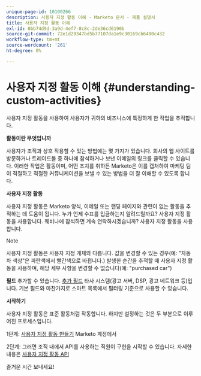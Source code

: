 ```yaml
---
unique-page-id: 10100266
description: 사용자 지정 활동 이해 - Marketo 문서 - 제품 설명서
title: 사용자 지정 활동 이해
exl-id: 0bb74d9d-3a9d-4ef7-8c8c-2de36cd6190b
source-git-commit: 72e1d29347bd5b77107da1e9c30169cb6490c432
workflow-type: tm+mt
source-wordcount: '261'
ht-degree: 0%

---
```


# 사용자 지정 활동 이해 {#understanding-custom-activities}

사용자 지정 활동을 사용하여 사용자가 귀하의 비즈니스에 특정하게 한 작업을 추적합니다.

**활동이란 무엇입니까**

사용자가 조직과 상호 작용할 수 있는 방법에는 몇 가지가 있습니다. 회사의 웹 사이트를 방문하거나 트레이드볼 중 하나에 참석하거나 보낸 이메일의 링크를 클릭할 수 있습니다. 이러한 작업은 활동이며, 어떤 조치를 취하든 Marketo은 이를 캡처하여 마케팅 팀이 적절하고 적절한 커뮤니케이션을 보낼 수 있는 방법을 더 잘 이해할 수 있도록 합니다.

**사용자 지정 활동**

사용자 지정 활동은 Marketo 양식, 이메일 또는 랜딩 페이지와 관련이 없는 활동을 추적하는 데 도움이 됩니다. 누가 언제 수표를 입금하는지 알려드릴까요? 사용자 지정 활동을 사용합니다. 웨비나에 참석하면 계속 연락하시겠습니까? 사용자 지정 활동을 사용합니다.

>[!NOTE]
>
>사용자 지정 활동은 사용자 지정 개체와 다릅니다. 값을 변경할 수 있는 경우(예: &quot;자동차 색상&quot;은 파란색에서 빨간색으로 바뀝니다.) 발생한 순간을 추적할 때 사용자 지정 활동을 사용하며, 해당 세부 사항을 변경할 수 없습니다(예: &quot;purchased car&quot;)

**필드** 추가할 수 있습니다. [추가 필드](/help/marketo/product-docs/administration/marketo-custom-activities/add-edit-delete-marketo-custom-activity-fields.md) 타사 시스템(광고 서버, DSP, 광고 네트워크 등)입니다. 기본 필드와 마찬가지로 스마트 목록에서 필터링 기준으로 사용할 수 있습니다.

**시작하기**

사용자 지정 활동은 표준 활동처럼 작동합니다. 하지만 설정하는 것은 두 부분으로 이루어진 프로세스입니다.

1단계: [사용자 지정 활동 만들기](/help/marketo/product-docs/administration/marketo-custom-activities/create-a-custom-activity.md) Marketo 계정에서

2단계: 그러면 조직 내에서 API를 사용하는 직원이 구현을 시작할 수 있습니다. 자세한 내용은 [사용자 지정 활동 API](https://developers.marketo.com/documentation/rest/add-custom-activities/)

즐거운 시간 보내세요!

